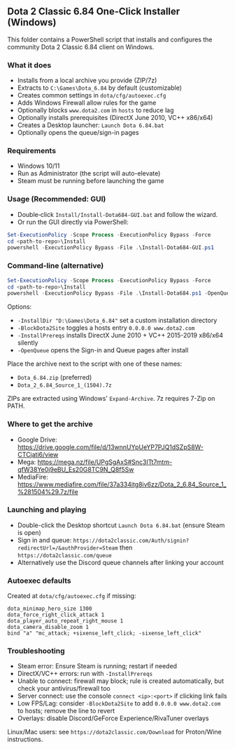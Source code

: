 ## Dota 2 Classic 6.84 One-Click Installer (Windows)

This folder contains a PowerShell script that installs and configures the community Dota 2 Classic 6.84 client on Windows.

### What it does
- Installs from a local archive you provide (ZIP/7z)
- Extracts to `C:\Games\Dota_6.84` by default (customizable)
- Creates common settings in `dota/cfg/autoexec.cfg`
- Adds Windows Firewall allow rules for the game
- Optionally blocks `www.dota2.com` in `hosts` to reduce lag
- Optionally installs prerequisites (DirectX June 2010, VC++ x86/x64)
- Creates a Desktop launcher: `Launch Dota 6.84.bat`
- Optionally opens the queue/sign-in pages

### Requirements
- Windows 10/11
- Run as Administrator (the script will auto-elevate)
- Steam must be running before launching the game

### Usage (Recommended: GUI)
- Double‑click `Install/Install-Dota684-GUI.bat` and follow the wizard.
- Or run the GUI directly via PowerShell:

```powershell
Set-ExecutionPolicy -Scope Process -ExecutionPolicy Bypass -Force
cd <path-to-repo>\Install
powershell -ExecutionPolicy Bypass -File .\Install-Dota684-GUI.ps1
```

### Command‑line (alternative)
```powershell
Set-ExecutionPolicy -Scope Process -ExecutionPolicy Bypass -Force
cd <path-to-repo>\Install
powershell -ExecutionPolicy Bypass -File .\Install-Dota684.ps1 -OpenQueue -BlockDota2Site -InstallPrereqs
```

Options:
- `-InstallDir "D:\Games\Dota_6.84"` set a custom installation directory
- `-BlockDota2Site` toggles a hosts entry `0.0.0.0 www.dota2.com`
- `-InstallPrereqs` installs DirectX June 2010 + VC++ 2015-2019 x86/x64 silently
- `-OpenQueue` opens the Sign-in and Queue pages after install
 

Place the archive next to the script with one of these names:
- `Dota_6.84.zip` (preferred)
- `Dota_2_6.84_Source_1_(1504).7z`

ZIPs are extracted using Windows' `Expand-Archive`. 7z requires 7-Zip on PATH.

### Where to get the archive
- Google Drive: https://drive.google.com/file/d/13wnnUYpUeYP7PJQ1dSZpS8W-CTCjati6/view
- Mega: https://mega.nz/file/UPgSgAxS#Snc3ITt7mtm-qfW38Ye0j9eBU_Es20G8TC9N_Q8f5Sw
- MediaFire: https://www.mediafire.com/file/37a334itg8iv6zz/Dota_2_6.84_Source_1_%281504%29.7z/file


### Launching and playing
- Double-click the Desktop shortcut `Launch Dota 6.84.bat` (ensure Steam is open)
- Sign in and queue: `https://dota2classic.com/Auth/signin?redirectUrl=/&authProvider=Steam` then `https://dota2classic.com/queue`
- Alternatively use the Discord queue channels after linking your account

### Autoexec defaults
Created at `dota/cfg/autoexec.cfg` if missing:

```
dota_minimap_hero_size 1300
dota_force_right_click_attack 1
dota_player_auto_repeat_right_mouse 1
dota_camera_disable_zoom 1
bind "a" "mc_attack; +sixense_left_click; -sixense_left_click"
```

### Troubleshooting
- Steam error: Ensure Steam is running; restart if needed
- DirectX/VC++ errors: run with `-InstallPrereqs`
- Unable to connect: firewall may block; rule is created automatically, but check your antivirus/firewall too
- Server connect: use the console `connect <ip>:<port>` if clicking link fails
- Low FPS/Lag: consider `-BlockDota2Site` to add `0.0.0.0 www.dota2.com` to hosts; remove the line to revert
- Overlays: disable Discord/GeForce Experience/RivaTuner overlays

Linux/Mac users: see `https://dota2classic.com/Download` for Proton/Wine instructions.


